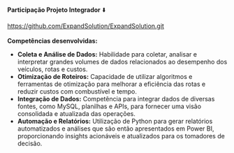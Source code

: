 **Participação Projeto Integrador** ⬇️ <br>

https://github.com/ExpandSolution/ExpandSolution.git <br>
<br>
 **Competências desenvolvidas:** <br>
- **Coleta e Análise de Dados:** Habilidade para coletar, analisar e interpretar grandes volumes de dados relacionados ao desempenho dos veículos, rotas e custos. <br>
- **Otimização de Roteiros:** Capacidade de utilizar algoritmos e ferramentas de otimização para melhorar a eficiência das rotas e reduzir custos com combustível e tempo. <br>
- **Integração de Dados:** Competência para integrar dados de diversas fontes, como MySQL, planilhas e APIs, para fornecer uma visão consolidada e atualizada das operações. <br>
- **Automação e Relatórios:** Utilização de Python para gerar relatórios automatizados e análises que são então apresentados em Power BI, proporcionando insights acionáveis e atualizados para os tomadores de decisão.

  

